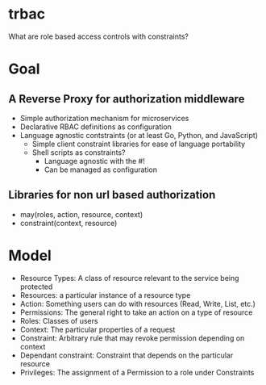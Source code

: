 # trbac
What are role based access controls with constraints?

# Goal

## A Reverse Proxy for authorization middleware

* Simple authorization mechanism for microservices
* Declarative RBAC definitions as configuration
* Language agnostic contstraints (or at least Go, Python, and JavaScript)
  * Simple client constraint libraries for ease of language portability
  * Shell scripts as constraints?
    * Language agnostic with the #!
    * Can be managed as configuration

## Libraries for non url based authorization

* may(roles, action, resource, context)
* constraint(context, resource)

# Model

* Resource Types: A class of resource relevant to the service being protected
* Resources: a particular instance of a resource type
* Action: Something users can do with resources (Read, Write, List, etc.)
* Permissions: The general right to take an action on a type of resource
* Roles: Classes of users
* Context: The particular properties of a request
* Constraint: Arbitrary rule that may revoke permission depending on context
* Dependant constraint: Constraint that depends on the particular resource
* Privileges: The assignment of a Permission to a role under Constraints

